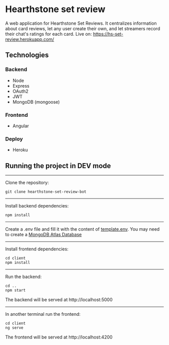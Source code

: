 # Hearthstone set review

A web application for Hearthstone Set Reviews. It centralizes information about card reviews, let any user create their own, and let streamers record their chat's ratings for each card.
Live on: https://hs-set-review.herokuapp.com/

## Technologies

### Backend

- Node
- Express
- OAuth2
- JWT
- MongoDB (mongoose)


### Frontend

- Angular

### Deploy

- Heroku

## Running the project in DEV mode

---

Clone the repository:

    git clone hearthstone-set-review-bot

---

Install backend dependencies:

    npm install

---

Create a .env file and fill it with the content of [template.env](https://github.com/mateuscechetto/hearthstone-set-review-bot/blob/master/template.env). You may need to create a [MongoDB Atlas Database](https://www.mongodb.com/atlas/database)

---

Install frontend dependencies:

    cd client
    npm install

---

Run the backend:
    
    cd ..
    npm start

The backend will be served at http://localhost:5000

---

In another terminal run the frontend:

    cd client
    ng serve

The frontend will be served at http://localhost:4200
